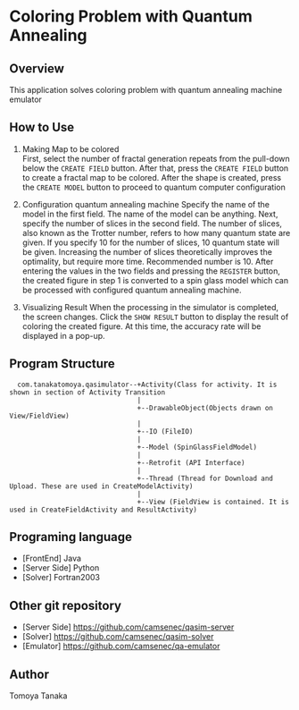 # Coloring Problem with Quantum Annealing
## Overview
This application solves coloring problem with quantum annealing machine emulator

## How to Use
1. Making Map to be colored  
First, select the number of fractal generation repeats from the pull-down below the `CREATE FIELD` button.
After that, press the `CREATE FIELD` button to create a fractal map to be colored.
After the shape is created, press the `CREATE MODEL` button to proceed to quantum computer configuration
   
2. Configuration quantum annealing machine
Specify the name of the model in the first field. The name of the model can be anything.
Next, specify the number of slices in the second field.
The number of slices, also known as the Trotter number, refers to how many quantum state are given.
If you specify 10 for the number of slices, 10 quantum state will be given.
Increasing the number of slices theoretically improves the optimality, but require more time. Recommended number is 10.
After entering the values in the two fields and pressing the `REGISTER` button, the created figure in step 1 is converted to a spin glass model which can be processed with configured quantum annealing machine.

3. Visualizing Result
When the processing in the simulator is completed, the screen changes.
Click the `SHOW RESULT` button to display the result of coloring the created figure.
At this time, the accuracy rate will be displayed in a pop-up.

## Program Structure

      com.tanakatomoya.qasimulator--+Activity(Class for activity. It is shown in section of Activity Transition
                                    |                                    
                                    +--DrawableObject(Objects drawn on View/FieldView)
                                    |
                                    +--IO (FileIO)
                                    |
                                    +--Model (SpinGlassFieldModel)
                                    |
                                    +--Retrofit (API Interface)
                                    |
                                    +--Thread (Thread for Download and Upload. These are used in CreateModelActivity)
                                    |
                                    +--View (FieldView is contained. It is used in CreateFieldActivity and ResultActivity)


## Programing language
- [FrontEnd] Java  
- [Server Side] Python
- [Solver]  Fortran2003

## Other git repository
- [Server Side] https://github.com/camsenec/qasim-server
- [Solver] https://github.com/camsenec/qasim-solver
- [Emulator] https://github.com/camsenec/qa-emulator

## Author
Tomoya Tanaka
